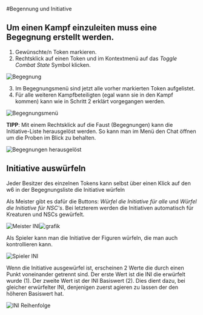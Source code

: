 #Begennung und Initiative

## Um einen Kampf einzuleiten muss eine Begegnung erstellt werden. 
1. Gewünschte/n Token markieren.
2. Rechtsklick auf einen Token und im Kontextmenü auf das *Toggle Combat State* Symbol klicken.  

![Begegnung](https://user-images.githubusercontent.com/80099175/111437240-262bfa00-8703-11eb-9ce0-2d839fe284b4.png)  

3. Im Begegnungsmenü sind jetzt alle vorher markierten Token aufgelistet.
4. Für alle weiteren Kampfbeteiligten (egal wann sie in den Kampf kommen) kann wie in Schritt 2 erklärt vorgegangen werden.  

 ![Begegnungsmenü](https://user-images.githubusercontent.com/80099175/111437573-8a4ebe00-8703-11eb-93ca-1746f6754100.png)  
    
**TIPP**: Mit einem Rechtsklick auf die Faust (Begegnungen) kann die Initiative-Liste herausgelöst werden. So kann man im Menü den Chat öffnen um die Proben im Blick zu behalten.  

![Begegnungen herausgelöst](https://user-images.githubusercontent.com/80099175/111438059-19f46c80-8704-11eb-80fb-48330d6c99f9.png)


## Initiative auswürfeln

Jeder Besitzer des einzelnen Tokens kann selbst über einen Klick auf den w6 in der Begegnungsliste die Initiative würfeln  
  
Als Meister gibt es dafür die Buttons: *Würfel die Initiative für alle* und *Würfel die Initiative für NSC's*. Bei letzterem werden die Initiativen automatisch für Kreaturen und NSCs gewürfelt.  

![Meister INI](https://user-images.githubusercontent.com/80099175/111442922-29c27f80-8709-11eb-9c3d-65494e82db60.png)![grafik](https://user-images.githubusercontent.com/80099175/111443051-4a8ad500-8709-11eb-9e82-9dd8e213285b.png)  
  
Als Spieler kann man die Initiative der Figuren würfeln, die man auch kontrollieren kann.  

![Spieler INI](https://user-images.githubusercontent.com/80099175/111442602-d05a5080-8708-11eb-9436-8ceaf21ab448.png)  

Wenn die Initiative ausgewürfel ist, erscheinen 2 Werte die durch einen Punkt voneinander getrennt sind. Der erste Wert ist die INI die erwürfelt wurde (1). Der zweite Wert ist der INI Basiswert (2). Dies dient dazu, bei gleicher erwürfelter INI, denjenigen zuerst agieren zu lassen der den höheren Basiswert hat.  
  
![INI Reihenfolge](https://user-images.githubusercontent.com/80099175/111443691-eae0f980-8709-11eb-88aa-8f2d6dd383a7.png)
